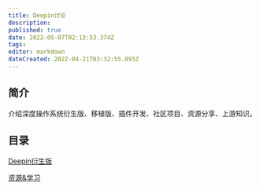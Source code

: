 ```yaml
---
title: Deepin讨论
description: 
published: true
date: 2022-05-07T02:13:53.374Z
tags: 
editor: markdown
dateCreated: 2022-04-21T03:32:55.893Z
---
```


## 简介
介绍深度操作系统衍生版、移植版、插件开发、社区项目、资源分享、上游知识。

## 目录

[Deepin衍生版](Deepin衍生版)

[资源&学习](资源%26学习)